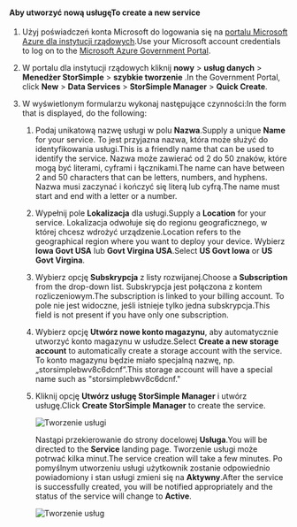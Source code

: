 <!--author=SharS last changed: 9/17/15-->


#### <a name="to-create-a-new-service"></a><span data-ttu-id="ee1ce-101">Aby utworzyć nową usługę</span><span class="sxs-lookup"><span data-stu-id="ee1ce-101">To create a new service</span></span>
1. <span data-ttu-id="ee1ce-102">Użyj poświadczeń konta Microsoft do logowania się na [portalu Microsoft Azure dla instytucji rządowych](https://manage.windowsazure.us/).</span><span class="sxs-lookup"><span data-stu-id="ee1ce-102">Use your Microsoft account credentials to log on to the [Microsoft Azure Government Portal](https://manage.windowsazure.us/).</span></span>
2. <span data-ttu-id="ee1ce-103">W portalu dla instytucji rządowych kliknij **nowy** > **usług danych** > **Menedżer StorSimple** > **szybkie tworzenie** .</span><span class="sxs-lookup"><span data-stu-id="ee1ce-103">In the Government Portal, click **New** > **Data Services** > **StorSimple Manager** > **Quick Create**.</span></span>
3. <span data-ttu-id="ee1ce-104">W wyświetlonym formularzu wykonaj następujące czynności:</span><span class="sxs-lookup"><span data-stu-id="ee1ce-104">In the form that is displayed, do the following:</span></span>
   
   1. <span data-ttu-id="ee1ce-105">Podaj unikatową nazwę usługi w polu **Nazwa**.</span><span class="sxs-lookup"><span data-stu-id="ee1ce-105">Supply a unique **Name** for your service.</span></span> <span data-ttu-id="ee1ce-106">To jest przyjazna nazwa, która może służyć do identyfikowania usługi.</span><span class="sxs-lookup"><span data-stu-id="ee1ce-106">This is a friendly name that can be used to identify the service.</span></span> <span data-ttu-id="ee1ce-107">Nazwa może zawierać od 2 do 50 znaków, które mogą być literami, cyframi i łącznikami.</span><span class="sxs-lookup"><span data-stu-id="ee1ce-107">The name can have between 2 and 50 characters that can be letters, numbers, and hyphens.</span></span> <span data-ttu-id="ee1ce-108">Nazwa musi zaczynać i kończyć się literą lub cyfrą.</span><span class="sxs-lookup"><span data-stu-id="ee1ce-108">The name must start and end with a letter or a number.</span></span>
   2. <span data-ttu-id="ee1ce-109">Wypełnij pole **Lokalizacja** dla usługi.</span><span class="sxs-lookup"><span data-stu-id="ee1ce-109">Supply a **Location** for your service.</span></span> <span data-ttu-id="ee1ce-110">Lokalizacja odwołuje się do regionu geograficznego, w której chcesz wdrożyć urządzenie.</span><span class="sxs-lookup"><span data-stu-id="ee1ce-110">Location refers to the geographical region where you want to deploy your device.</span></span> <span data-ttu-id="ee1ce-111">Wybierz **Iowa Govt USA** lub **Govt Virgina USA**.</span><span class="sxs-lookup"><span data-stu-id="ee1ce-111">Select **US Govt Iowa** or **US Govt Virgina**.</span></span>
   3. <span data-ttu-id="ee1ce-112">Wybierz opcję **Subskrypcja** z listy rozwijanej.</span><span class="sxs-lookup"><span data-stu-id="ee1ce-112">Choose a **Subscription** from the drop-down list.</span></span> <span data-ttu-id="ee1ce-113">Subskrypcja jest połączona z kontem rozliczeniowym.</span><span class="sxs-lookup"><span data-stu-id="ee1ce-113">The subscription is linked to your billing account.</span></span> <span data-ttu-id="ee1ce-114">To pole nie jest widoczne, jeśli istnieje tylko jedna subskrypcja.</span><span class="sxs-lookup"><span data-stu-id="ee1ce-114">This field is not present if you have only one subscription.</span></span>
   4. <span data-ttu-id="ee1ce-115">Wybierz opcję **Utwórz nowe konto magazynu**, aby automatycznie utworzyć konto magazynu w usłudze.</span><span class="sxs-lookup"><span data-stu-id="ee1ce-115">Select **Create a new storage account** to automatically create a storage account with the service.</span></span> <span data-ttu-id="ee1ce-116">To konto magazynu będzie miało specjalną nazwę, np. „storsimplebwv8c6dcnf”.</span><span class="sxs-lookup"><span data-stu-id="ee1ce-116">This storage account will have a special name such as "storsimplebwv8c6dcnf."</span></span>
   5. <span data-ttu-id="ee1ce-117">Kliknij opcję **Utwórz usługę StorSimple Manager** i utwórz usługę.</span><span class="sxs-lookup"><span data-stu-id="ee1ce-117">Click **Create StorSimple Manager** to create the service.</span></span>
      
       ![Tworzenie usługi](./media/storsimple-create-new-service-gov/HCS_CreateAService-gov-include.png)
      
      <span data-ttu-id="ee1ce-119">Nastąpi przekierowanie do strony docelowej **Usługa**.</span><span class="sxs-lookup"><span data-stu-id="ee1ce-119">You will be directed to the **Service** landing page.</span></span> <span data-ttu-id="ee1ce-120">Tworzenie usługi może potrwać kilka minut.</span><span class="sxs-lookup"><span data-stu-id="ee1ce-120">The service creation will take a few minutes.</span></span> <span data-ttu-id="ee1ce-121">Po pomyślnym utworzeniu usługi użytkownik zostanie odpowiednio powiadomiony i stan usługi zmieni się na **Aktywny**.</span><span class="sxs-lookup"><span data-stu-id="ee1ce-121">After the service is successfully created, you will be notified appropriately and the status of the service will change to **Active**.</span></span>
      
       ![Tworzenie usług](./media/storsimple-create-new-service-gov/HCS_StorSimpleManagerServicePage-gov-include.png)

